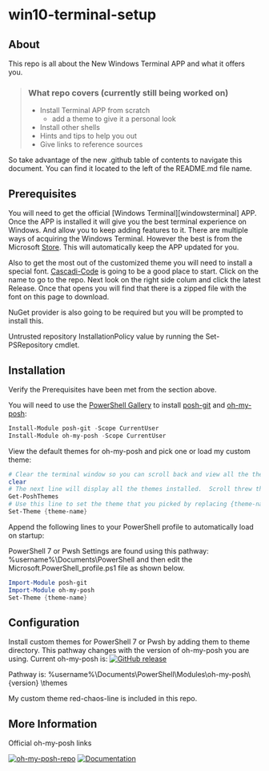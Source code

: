 # win10-terminal-setup
## About
This repo is all about the New Windows Terminal APP and what it offers you.

> ### What repo covers (currently still being worked on)
> - Install Terminal APP from scratch
>   - add a theme to give it a personal look
> - Install other shells
> - Hints and tips to help you out
> - Give links to reference sources

So take advantage of the new .github table of contents to navigate this document.  You can find it located to the left of the README.md file name.

## Prerequisites

You will need to get the official [Windows Terminal][windowsterminal] APP.  Once the APP is installed it will give you the best terminal experience on Windows.  And allow you to keep adding features to it.  There are multiple ways of acquiring the Windows Terminal.  However the best is from the Microsoft [Store](https://www.microsoft.com/en-us/p/windows-terminal/9n0dx20hk701).  This will automatically keep the APP updated for you. 

Also to get the most out of the customized theme you will need to install a special font.  [Cascadi-Code](https://github.com/microsoft/cascadia-code) is going to be a good place to start.  Click on the name to go to the repo.  Next look on the right side colum and click the latest Release.  Once that opens you will find that there is a zipped file with the font on this page to download.

NuGet provider is also going to be required but you will be prompted to install this.

Untrusted repository
InstallationPolicy value by running the Set-PSRepository cmdlet.

## Installation

Verify the Prerequisites have been met from the section above.

You will need to use the [PowerShell Gallery][powershell-gallery] to install [posh-git][posh-git] and [oh-my-posh][oh-my-posh]:

```powershell
Install-Module posh-git -Scope CurrentUser
Install-Module oh-my-posh -Scope CurrentUser
```

View the default themes for oh-my-posh and pick one or load my custom theme:

```powershell
# Clear the terminal window so you can scroll back and view all the themes easier.
clear
# The next line will display all the themes installed.  Scroll threw them and pick the theme you want to use and copy it's name.
Get-PoshThemes
# Use this line to set the theme that you picked by replacing {theme-name} with name you copied.
Set-Theme {theme-name}
```


Append the following lines to your PowerShell profile to automatically load on startup:

PowerShell 7 or Pwsh Settings are found using this pathway:
%username%\Documents\PowerShell and then edit the Microsoft.PowerShell_profile.ps1 file as shown below.

```powershell
Import-Module posh-git
Import-Module oh-my-posh
Set-Theme {theme-name}
```

## Configuration

Install custom themes for PowerShell 7 or Pwsh by adding them to theme directory.
This pathway changes with the version of oh-my-posh you are using.
Current oh-my-posh is:  [![GitHub release](https://img.shields.io/github/release/JanDeDobbeleer/oh-my-posh.svg)](https://github.com/JanDeDobbeleer/oh-my-posh/releases/)

Pathway is: %username%\Documents\PowerShell\Modules\oh-my-posh\ {version} \themes




My custom theme red-chaos-line is included in this repo.

## More Information

Official oh-my-posh links

[![oh-my-posh-repo]][JanDeDobbeleer]
[![Documentation][docs-badge]][docs]


[powershell-gallery]: https://www.powershellgallery.com/
[posh-git]: https://www.powershellgallery.com/packages/posh-git/1.0.0
[oh-my-posh]: https://www.powershellgallery.com/packages/oh-my-posh/3.120.0


[oh-my-posh-repo]: https://img.shields.io/badge/repo-oh--my--posh-blue
[JanDeDobbeleer]: https://github.com/JanDeDobbeleer/oh-my-posh
[docs-badge]: https://img.shields.io/badge/documentation-ohmyposh.dev-blue
[docs]: https://ohmyposh.dev/docs